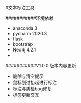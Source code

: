#文本标注工具

###########环境依赖
- anaconda 3 
- pycharm 2020.3
- flask
- bootstrap
- Neo4j 4.2.1
- 
###########V1.0.0 版本内容更新
- 删除与清空提示
- 鼠标划过抬起进行标注
- 标注与质检bug修复
- 标签更新交互

